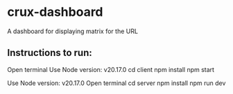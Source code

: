 # crux-dashboard
A dashboard for displaying matrix for the URL

## Instructions to run:

Open terminal
Use Node version: v20.17.0
cd client
npm install
npm start

Use Node version: v20.17.0
Open terminal
cd server
npm install
npm run dev
